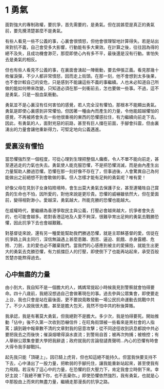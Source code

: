 # 1  勇氣

面對強大的專制政權，要抗爭，首先需要的，是勇氣。但在說甚麼是真正的勇氣前，要先攪清楚甚麼不是勇氣。

有些人看見一些不公義的事，心裏會很憤怒，但他會很理智地計算得失。若是站出來對抗不義，自己會受多大影響，行動能有多大果效。在計算之後，往往因為得的總不及失，且成功機會渺茫，那麼即使心內有多不平，最後還是沒有行動。害怕失去是勇氣的相反。

但也有些人看見不公義的事，在裏面會湧起一陣衝動，要去伸張正義。看見那幾十枚催淚彈，不少人都非常憤怒，因而走上街頭。在那一刻，他不會想到太多後果，也不會計較自己的安危，只是感到不能讓這些不義的事繼續。人也未必知道自己所做的能如何帶來改變，只知道必須在那一刻衝前去，怎也要做一些事。不過，這不是勇氣，只是一股血氣衝動。

勇氣並不是心裏沒有任何害怕的感覺，若人完全沒有懼怕，那根本不能顯出勇氣。勇氣是即使心裏感到非常懼怕，但因著一種由內而產生的力量，令他能超越懼怕的感覺，不再被將會失去一些他很重視的東西的恐懼感拉住，有力繼續向前走下去。因此，有勇氣的人，面對兇惡的前路，甚至有巨人擋在前面，手腳會抖震，但由裏湧出的力量會讓他重新得力，可堅定地向公義邁進。

## 愛裏沒有懼怕

當恐懼強烈至一個程度，可從心理到生理把整個人癱瘓，令人不單不能向前走，甚至連逃走的力氣也失去。勇氣使人能克服恐懼，不是把恐懼消滅，而是由內產生出力量幫助人勝過恐懼。恐懼在那一刻好像不存在了，但事過後，人會驚異自己為何能做出之前絕想不到會敢做的事。但人怎樣才能有足夠的勇氣呢？唯有愛！

好像父母在見到子女身陷險境時，會生出莫大勇氣去保護子女，甚至連犧牲自己寳貴的生命也不怕，因所愛的，對他來說是更珍貴。恐懼的威嚇雖依然大，但在愛面前，變得相對渺小。愛越深，勇氣越大，所能克勝的恐懼也能越大。

在威權時代，要繼續為香港爭取民主與公義，打壓必會越來越大，抗爭者會失去的，也可能會越多。若對香港這地及人愛不夠深，很難孕育出足夠的勇氣去戰勝恐懼，因此抗爭下去也會越艱難。

對基督徒來說，還有另一種愛能幫助我們勝過恐懼，就是主耶穌基督的愛。信徒在抗爭路上與主同行，深信無論遇上甚麼患難、困苦、逼迫、飢餓、赤身露體、危險、刀劍，主的愛也必不離棄我們。當我們的心感應到被主的愛擁抱，就能生出更大的勇氣去克勝恐懼，有力抵擋巨人的打壓，即使倒下了也能再站起來，承受百般苦楚亦能熬得過去。

## 心中無盡的力量

由小到大，我自知不是一個膽大的人，媽媽常提起小時候我見到警察就會怕得要命。四十八歳前，我絕沒想過自己會做著現在的事。過去參與公眾集會，即使要走上台，我也只會是站在最後面，更不要說竟敢發動一場公民抗命運動去挑戰中共了。不少人說我很大膽，甚至是膽大包天，竟然不怕中共的秋後算賬。 

我承認，我是有著莫大勇氣，但我絕對不是膽大。多少次，我是怕得要死。開始推動「佔中」後不久第一次收到恐嚇信件；在旺角街頭被一些看來是黑社會的人指罵；讀到親中報章數不清的文章對我的惡意攻擊；從不同途徑收到訊息都說中共必要把我去之而後快；催淚烟嗆得淚水直流；到警局自首；被再次拘捕；被檢控；有人舉辦公眾集會要大學把我辭退；政府就我的言論發讉責聲明…內心的恐懼有時會大得令我手腳戰抖。

起先我只能「頂硬上」，因已騎上虎背，但也知這絕不能持久。但當我快要支持不下去，心中湧出了一股力量，把軟弱的手腳托住，讓我能重新站起來，甚至使我有力飛翔。若沒有了這心中的力量，在恐懼的巨大壓力下，肯定我會立時倒下來。幸好主說：「我總不撇下你，也不丟棄你。」即使恐懼依然強烈，我有勇氣，也就是心中那股由上而來的無盡力量，繼續走那漫長的抗爭之路。